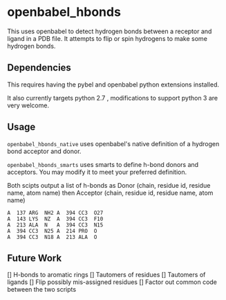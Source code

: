openbabel_hbonds
================

This uses openbabel to detect hydrogen bonds between a receptor
and ligand in a PDB file. It attempts to flip or spin hydrogens to make some hydrogen bonds.

Dependencies
------------

This requires having the pybel and openbabel python extensions installed.

It also currently targets python 2.7 , modifications to support python 3 are very welcome.

Usage
-----

`openbabel_hbonds_native` uses openbabel's native definition of a hydrogen bond acceptor and donor.

`openbabel_hbonds_smarts` uses smarts to define h-bond donors and acceptors. You may modify it to meet your preferred definition.

Both scipts output a list of h-bonds as Donor (chain, residue id, residue name, atom name) then Acceptor (chain, residue id, residue name, atom name)

```
A  137 ARG  NH2 A  394 CC3  O27
A  143 LYS  NZ  A  394 CC3  F10
A  213 ALA  N   A  394 CC3  N15
A  394 CC3  N25 A  214 PRO  O  
A  394 CC3  N18 A  213 ALA  O  
```

Future Work
-----------
[] H-bonds to aromatic rings
[] Tautomers of residues
[] Tautomers of ligands
[] Flip possibly mis-assigned residues
[] Factor out common code between the two scripts
